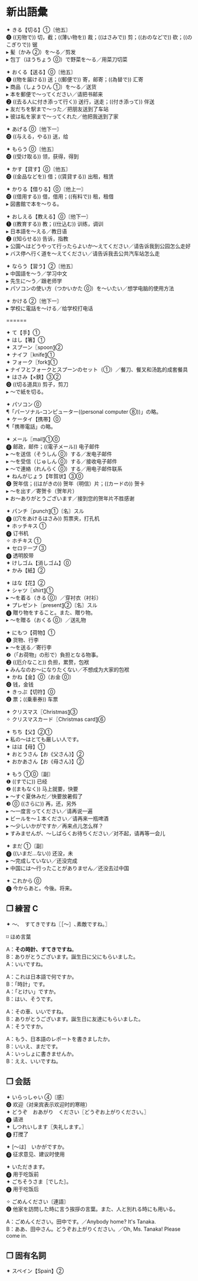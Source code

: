 # 新出語彙

✦ きる【切る】①〘他五〙  
⓿ ((刃物で)) 切，截；((薄い物を)) 裁；((はさみで)) 剪；((おのなどで)) 砍；((のこぎりで)) 锯  
▸ 髪（かみ ②）を～る／剪发  
▸ 包丁（ほうちょう ⓪）で野菜を～る／用菜刀切菜

✦ おくる【送る】⓪〘他五〙  
❶ ((物を届ける)) 送；((郵便で)) 寄，邮寄；((為替で)) 汇寄  
▸ 商品（しょうひん ①）を～る／送货  
▸ 本を郵便で～ってください／请把书邮来  
❷ ((去る人に付き添って行く)) 送行，送走；((付き添って)) 伴送  
▸ 友だちを駅まで～った／把朋友送到了车站  
▸ 彼は私を家まで～ってくれた／他把我送到了家

✦ あげる ⓪〘他下一〙  
⓿ ((与える，やる)) 送，给

✦ もらう ⓪〘他五〙  
⓿ ((受け取る)) 领，获得，得到

✦ かす【貸す】⓪〘他五〙  
⓿ ((金品などを)) 借；((賃貸する)) 出租，租赁

✦ かりる【借りる】⓪〘他上一〙  
⓿ ((借用する)) 借，借用；((有料で)) 租，租借  
▸ 図書館で本を～りる。

✦ おしえる【教える】⓪〘他下一〙  
❶ ((教育する)) 教；((仕込む)) 训练，调训  
▸ 日本語を～える／教日语  
❷ ((知らせる)) 告诉，指教  
▸ 公園へはどうやって行ったらよいか～えてください／请告诉我到公园怎么走好  
▸ バス停へ行く道を～えてください／请告诉我去公共汽车站怎么走

✦ ならう【習う】②〘他五〙  
▸ 中国語を～う／学习中文  
▸ 先生に～う／跟老师学  
▸ パソコンの使い方（つかいかた ⓪）を～いたい／想学电脑的使用方法

✦ かける ②〘他下一〙  
▸ 学校に電話を～ける／给学校打电话

======

✦ て【手】①  
✦ はし【箸】①  
✦ スプーン〖spoon〗②  
✦ ナイフ〖knife〗①  
✦ フォーク〖fork〗①  
▸ ナイフとフォークとスプーンのセット（①）／餐刀、餐叉和汤匙的成套餐具  
✦ はさみ【×鋏】③②  
⓿ ((切る道具)) 剪子，剪刀  
▸ ～で紙を切る。

✦ パソコン ⓪  
¶「パーソナル‐コンピューター((personal computer ⑧))」の略。  
✦ ケータイ【携帯】⓪  
¶「携帯電話」の略。

✦ メール〖mail〗①⓪  
⓿ 邮政，邮件；((電子メール)) 电子邮件  
▸ ～を送信（そうしん ⓪）する／发电子邮件  
▸ ～を受信（じゅしん ⓪）する／接收电子邮件  
▸ ～で連絡（れんらく ⓪）する／用电子邮件联系  
✦ ねんがじょう【年賀状】③⓪  
⓿ 贺年信；((はがきの)) 贺年（明信）片；((カードの)) 贺卡  
▸ ～を出す／寄贺卡（贺年片）  
▸ お～ありがとうございます／接到您的贺年片不胜感谢

✦ パンチ〖punch〗①〘名〙スル  
⓿ ((穴をあけるはさみ)) 剪票夹，打孔机  
✦ ホッチキス ①  
⓿ 订书机  
✧ ホチキス ①  
✦ セロテープ ③  
⓿ 透明胶带  
✦ けしゴム【消しゴム】⓪  
✦ かみ【紙】②

✦ はな【花】②  
✦ シャツ〖shirt〗①  
▸ ～を着る（きる ⓪）／穿衬衣（衬衫）  
✦ プレゼント〖present〗②〘名〙スル  
⓿ 贈り物をすること。また、贈り物。  
▸ ～を贈る（おくる ⓪）／送礼物

✦ にもつ【荷物】①  
❶ 货物、行李  
▸ ～を送る／寄行李  
❷（「お荷物」の形で）負担となる物事。  
❷ ((厄介なこと)) 负担，累赘，包袱  
▸ みんなのお～になりたくない／不想成为大家的包袱  
✦ かね【金】⓪（お金 ⓪）  
⓿ 钱，金钱  
✦ きっぷ【切符】⓪  
⓿ 票；((乗車券)) 车票

✦ クリスマス〖Christmas〗③  
✧ クリスマスカード〖Christmas card〗⑥

✦ ちち【父】②①  
▸ 私の～はとても厳しい人です。  
✦ はは【母】①  
✦ おとうさん【お《父さん》】②  
✦ おかあさん【お《母さん》】②

✦ もう ①⓪〘副〙  
❶ ((すでに)) 已经  
❷ ((まもなく)) 马上就要，快要  
▸ ～すぐ夏休みだ／快要放暑假了  
❸ ⓪ ((さらに)) 再，还，另外  
▸ ～一度言ってください／请再说一遍  
▸ ビールを～１本ください／请再来一瓶啤酒  
▸ ～少しいかがですか／再来点儿怎么样？  
▸ すみませんが、～しばらくお待ちください／对不起，请再等一会儿

✦ まだ ①〘副〙  
⓿ ((いまだ…ない)) 还没，未  
▸ ～完成していない／还没完成  
▸ 中国には～行ったことがありません／还没去过中国

✦ これから ⓪  
⓿ 今からあと。今後。将来。

## ❐ 練習 C

✦ 〜､　すてきですね〖［〜］､素敵ですね｡〗

⌑ ほめ言葉

A：**その時計、すてきですね**。  
B：ありがとうございます。誕生日に父にもらいました。  
A：いいですね。

A：これは日本語で何ですか。  
B：「時計」です。  
A：「とけい」ですか。  
B：はい、そうです。

A：その車、いいですね。  
B：ありがとうございます。誕生日に友達にもらいました。  
A：そうですか。

A：もう、日本語のレポートを書きましたか。  
B：いいえ、まだです。  
A：いっしょに書きませんか。  
B：ええ、いいですね。

## ❐ 会話

✦ いらっしゃい ④〘感〙  
⓿ 欢迎（对来宾表示欢迎时的寒暄）  
✦ どうぞ　おあがり　ください〖どうぞお上がりください｡〗  
⓿ 请进  
✦ しつれいします〖失礼します｡〗  
⓿ 打搅了

✦ [〜は]　いかがですか。  
⓿ 征求意见、建议时使用

✦ いただきます。  
⓿ 用于吃饭前  
✦ ごちそうさま［でした］。  
⓿ 用于吃饭后

✧ ごめんください〘連語〙  
⓿ 他家を訪問した時に言う挨拶の言葉。また、人と別れる時にも用いる。

A：ごめんください。田中です。／Anybody home? It's Tanaka.  
B：ああ、田中さん。どうぞお上がりください。／Oh, Ms. Tanaka! Please come in.

## ❐ 固有名詞

✦ スペイン【Spain】②

